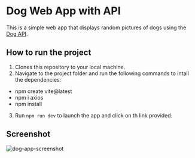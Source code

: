 # Dog Web App with API
This is a simple web app that displays random pictures of dogs using the [Dog API](https://dog.ceo/dog-api/).

## How to run the project
1. Clones this repository to your local machine.
2. Navigate to the project folder and run the following commands to intall the dependencies:
- npm create vite@latest
- npm i axios
- npm install
3. Run `npm run dev` to launch the app and click on th link provided.

## Screenshot
![dog-app-screenshot](https://github.com/Edgar-Carpinteyro/Week-10-JavaScript-Web-Application-with-Random-API/assets/110205691/9ddabaca-0f7a-40f0-87cc-3775c5792365)
